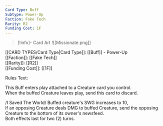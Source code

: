 ```yaml
---
Card Type: Buff
Subtype: Power-Up
Faction: Fake Tech
Rarity: R2
Funding Cost: 1F
---
```

> [!info]- Card Art
> ![[Missionate.png]]

[[CARD TYPES/Card Type|Card Type]]: [[Buff]] - Power-Up  
[[Faction]]: [[Fake Tech]]  
[[Rarity]]: [[R2]]  
[[Funding Cost]]: [[1F]]  

Rules Text:  

This Buff enters play attached to a Creature card you control.  
When the buffed Creature leaves play, send this card to discard.  

/I Saved The World/ Buffed creature's SWG increases to 10,  
If an opposing Creature deals DMG to buffed Creature, send the opposing Creature to the bottom of its owner's newsfeed.  
Both effects last for two (2) turns.  